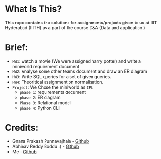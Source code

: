 # What Is This?

This repo contains the solutions for assignments/projects given to us at IIIT Hyderabad (IIITH) as a part of the course D&A (Data and application )

# Brief:
* `HW1`: watch a movie (We were assigned harry potter) and write a miniworld requirement document
* `HW2`: Analyse some other teams document and draw an ER diagram
* `HW3`: Write SQL queries for a set of given queries.
* `HW4`: Theoritical assignment on normalisation.
* `Project`: We Chose the miniworld as `IPL`
    * `phase 1`: requirements document
    * `phase 2`: ER diagram
    * `Phase 3`: Relational model
    * `phase 4`: Python CLI

# Credits:
* Gnana Prakash Punnavajhala - [Github](https://github.com/GnanaPrakashSG2004)
* Abhinav Reddy Boddu :) - [Github](https://github.com/Abhinavreddy-B)
* Me - [Github](https://github.com/ROHIT32767)
